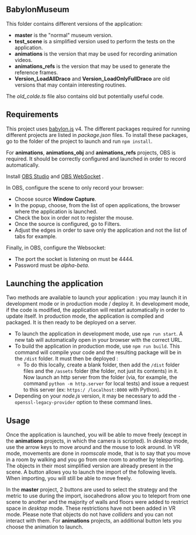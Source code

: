 ## BabylonMuseum

This folder contains different versions of the application:
  - **master** is the "normal" museum version.
  - **test_scene** is a simplified version used to perform the tests on the application.
  - **animations** is the version that may be used for recording animation videos.
  - **animations_refs** is the version that may be used to generate the reference frames.
  - **Version_LoadAllDraco** and **Version_LoadOnlyFullDraco** are old versions that may contain interesting routines.

The *old_colde.ts* file also contains old but potentially useful code.

## Requirements

This project uses [babylon.js](https://www.babylonjs.com) v4. The different packages required for running different projects are listed in *package.json* files. To install these packages, go to the folder of the project to launch and run  ```npm install```.

For **animations**, **animations_obj** and **animations_refs** projects, OBS is required. It should be correctly configured and launched in order to record automatically.

Install [OBS Studio](https://obsproject.com/fr/welcome) and [OBS WebSocket](https://github.com/Palakis/obs-websocket/blob/4.x-current/README.md) .

In OBS, configure the scene to only record your browser:
  - Choose source **Window Capture**.
  - In the popup, choose, from the list of open applications, the browser where the application is launched.
  - Check the box in order not to register the mouse.
  - Once the source is configured, go to Filters.
  - Adjust the edges in order to save only the application and not the list of tabs for example.

Finally, in OBS, configure the Websocket:
  - The port the socket is listening on must be 4444.
  - Password must be *alpha-beta*.

## Launching the application

Two methods are available to launch your application : you may launch it in development mode or in production mode / deploy it. In development mode, if the code is modified, the application will restart automatically in order to update itself. In production mode, the application is compiled and packaged. It is then ready to be deployed on a server.

* To launch the application in development mode, use ```npm run start```. A new tab will automatically open in your browser with the correct URL.
* To build the application in production mode, use ```npm run build```. This command will compile your code and the resulting package will be in the ```/dist``` folder. It must then be deployed : 
    - To do this locally, create a blank folder, then add the ```/dist``` folder files and the ```/assets``` folder (the folder, not just its contents) in it. Now launch an http server from the folder (via, for example, the command ```python -m http.server``` for local tests) and issue a request to this server (ex: ```https:/ /localhost:8000``` with Python).
* Depending on your *node.js* version, it may be necessary to add the ```-openssl-legacy-provider``` option to these command lines.

## Usage
Once the application is launched, you will be able to move freely (except in the **animations** projects, in which the camera is scripted). In *desktop* mode, use the arrow keys to move around and the mouse to look around. In VR mode, movements are done in *roomscale* mode, that is to say that you move in a room by walking and you go from one room to another by teleporting. The objects in their most simplified version are already present in the scene. A button allows you to launch the import of the following levels. When importing, you will still be able to move freely.

In the **master** project, 2 buttons are used to select the strategy and the metric to use during the import, isocahedrons allow you to teleport from one scene to another and the majority of walls and floors were added to restrict space in *desktop* mode. These restrictions have not been added in VR mode. Please note that objects do not have *colliders* and you can not interact with them. For **animations** projects, an additional button lets you choose the animation to launch.
